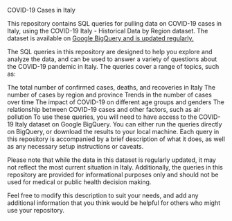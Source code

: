 COVID-19 Cases in Italy


This repository contains SQL queries for pulling data on COVID-19 cases in Italy, using the COVID-19 Italy - Historical Data by Region dataset. The dataset is available on [Google BigQuery and is updated regularly.](https://console.cloud.google.com/bigquery?p=bigquery-public-data&d=covid19_italy&page=dataset)

The SQL queries in this repository are designed to help you explore and analyze the data, and can be used to answer a variety of questions about the COVID-19 pandemic in Italy. The queries cover a range of topics, such as:

The total number of confirmed cases, deaths, and recoveries in Italy
The number of cases by region and province
Trends in the number of cases over time
The impact of COVID-19 on different age groups and genders
The relationship between COVID-19 cases and other factors, such as air pollution
To use these queries, you will need to have access to the COVID-19 Italy dataset on Google BigQuery. You can either run the queries directly on BigQuery, or download the results to your local machine. Each query in this repository is accompanied by a brief description of what it does, as well as any necessary setup instructions or caveats.

Please note that while the data in this dataset is regularly updated, it may not reflect the most current situation in Italy. Additionally, the queries in this repository are provided for informational purposes only and should not be used for medical or public health decision making.

Feel free to modify this description to suit your needs, and add any additional information that you think would be helpful for others who might use your repository.
